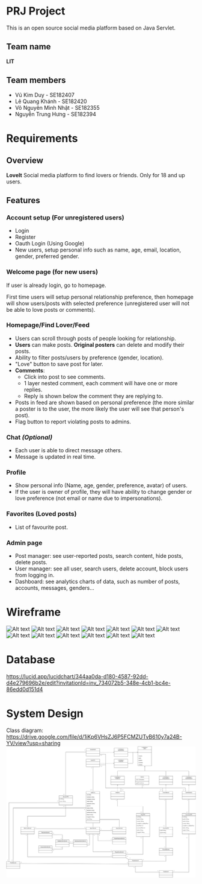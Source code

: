 # PRJ Project

This is an open source social media platform based on Java Servlet.

## Team name
**LIT**

## Team members
- Vũ Kim Duy - SE182407
- Lê Quang Khánh - SE182420
- Võ Nguyên Minh Nhật - SE182355
- Nguyễn Trung Hưng - SE182394

# Requirements

## Overview
**LoveIt**
Social media platform to find lovers or friends. Only for 18 and up users.

## Features
### Account setup (For unregistered users)
 - Login
 - Register
 - Oauth Login (Using Google)
 - New users, setup personal info such as name, age, email, location, gender, preferred gender.

### Welcome page (for new users)
If user is already login, go to homepage.

First time users will setup personal relationship preference, 
then homepage will show users/posts with selected preference (unregistered user will not be able to love posts or comments).

### Homepage/Find Lover/Feed
- Users can scroll through posts of people looking for relationship.
- **Users** can make posts. **Original posters** can delete and modify their posts.
- Ability to filter posts/users by preference (gender, location).
- "Love" button to save post for later.
- **Comments**:
    - Click into post to see comments.
    - 1 layer nested comment, each comment will have one or more replies.
    - Reply is shown below the comment they are replying to.
- Posts in feed are shown based on personal preference (the more similar a poster is to the user, the more likely the user will see that person's post).
- Flag button to report violating posts to admins.

### Chat *(Optional)*
- Each user is able to direct message others.
- Message is updated in real time.

### Profile
- Show personal info (Name, age, gender, preference, avatar) of users.
- If the user is owner of profile, they will have ability to change gender or love preference (not email or name due to impersonations).

### Favorites (Loved posts)
- List of favourite post.

### Admin page
- Post manager: see user-reported posts, search content, hide posts, delete posts.
- User manager: see all user, search users, delete account, block users from logging in.
- Dashboard: see analytics charts of data, such as number of posts, accounts, messages, genders...

# Wireframe
![Alt text](GUI/Wireframe_LoveIT-1.png)
![Alt text](GUI/Wireframe_LoveIT-2.png)
![Alt text](GUI/Wireframe_LoveIT-3.png)
![Alt text](GUI/Wireframe_LoveIT-4.png)
![Alt text](GUI/Wireframe_LoveIT-5.png)
![Alt text](GUI/Wireframe_LoveIT-6.png)
![Alt text](GUI/Wireframe_LoveIT-7.png)
![Alt text](GUI/Wireframe_LoveIT-8.png)
![Alt text](GUI/Wireframe_LoveIT-9.png)
![Alt text](GUI/Wireframe_LoveIT-10.png)
![Alt text](GUI/Wireframe_LoveIT-11.png)
![Alt text](GUI/Wireframe_LoveIT-12.png)
![Alt text](GUI/Wireframe_LoveIT-13.png)

# Database
https://lucid.app/lucidchart/344aa0da-d180-4587-92dd-d4e279696b2e/edit?invitationId=inv_734072b5-348e-4cb1-bc4e-86edd0d151d4

# System Design
Class diagram: https://drive.google.com/file/d/1iKp6VHsZJ6P5FCMZUTvB610y7a24B-YV/view?usp=sharing 
![Alt text](SystemDesign/ClassDiagram.png)
